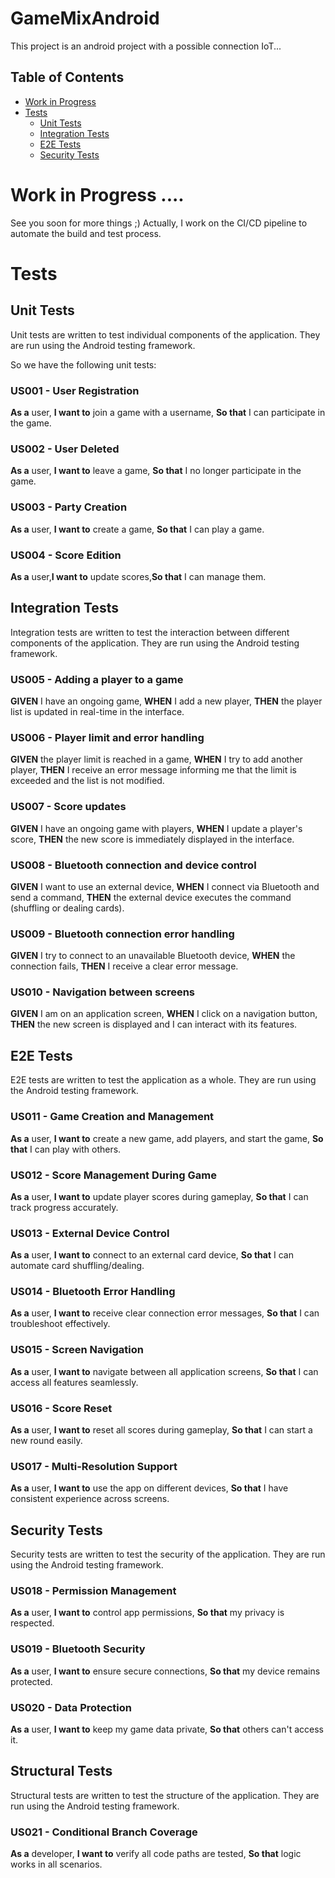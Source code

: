 # GameMixAndroid

This project is an android project with a possible connection IoT...

## Table of Contents
- [Work in Progress](#work-in-progress)
- [Tests](#tests)
  - [Unit Tests](#unit-tests)
  - [Integration Tests](#integration-tests)
  - [E2E Tests](#e2e-tests)
  - [Security Tests](#security-tests)

# Work in Progress ....
See you soon for more things ;)
Actually, I work on the CI/CD pipeline to automate the build and test process.

# Tests

## Unit Tests
Unit tests are written to test individual components of the application. They are run using the Android testing framework.

So we have the following unit tests:

### US001 - User Registration
  **As a** user, **I want to** join a game with a username, **So that** I can participate in the game.

### US002 - User Deleted
  **As a** user, **I want to** leave a game, **So that** I no longer participate in the game.

### US003 - Party Creation 
  **As a** user, **I want to** create a game, **So that** I can play a game.

### US004 - Score Edition
  **As a** user,**I want to** update scores,**So that** I can manage them.

## Integration Tests
Integration tests are written to test the interaction between different components of the application. They are run using the Android testing framework.

### US005 - **Adding a player to a game**
  **GIVEN** I have an ongoing game, **WHEN** I add a new player, **THEN** the player list is updated in real-time in the interface.

### US006 - **Player limit and error handling**
  **GIVEN** the player limit is reached in a game, **WHEN** I try to add another player, **THEN** I receive an error message informing me that the limit is exceeded and the list is not modified.

### US007 - **Score updates**
  **GIVEN** I have an ongoing game with players, **WHEN** I update a player's score, **THEN** the new score is immediately displayed in the interface.

### US008 - **Bluetooth connection and device control**
  **GIVEN** I want to use an external device, **WHEN** I connect via Bluetooth and send a command, **THEN** the external device executes the command (shuffling or dealing cards).

### US009 - **Bluetooth connection error handling**
  **GIVEN** I try to connect to an unavailable Bluetooth device, **WHEN** the connection fails, **THEN** I receive a clear error message.

### US010 - **Navigation between screens**
  **GIVEN** I am on an application screen, **WHEN** I click on a navigation button, **THEN** the new screen is displayed and I can interact with its features.

## E2E Tests
E2E tests are written to test the application as a whole. They are run using the Android testing framework.

### US011 - Game Creation and Management
**As a** user,  **I want to** create a new game, add players, and start the game,  **So that** I can play with others.

### US012 - Score Management During Game
**As a** user,  **I want to** update player scores during gameplay,  **So that** I can track progress accurately.

### US013 - External Device Control
**As a** user,  **I want to** connect to an external card device,  **So that** I can automate card shuffling/dealing.  

### US014 - Bluetooth Error Handling
**As a** user,  **I want to** receive clear connection error messages,  **So that** I can troubleshoot effectively.

### US015 - Screen Navigation
**As a** user,  **I want to** navigate between all application screens,  **So that** I can access all features seamlessly.   

### US016 - Score Reset
**As a** user,  **I want to** reset all scores during gameplay,  **So that** I can start a new round easily.  

### US017 - Multi-Resolution Support
**As a** user,  **I want to** use the app on different devices,  **So that** I have consistent experience across screens.  

## Security Tests
Security tests are written to test the security of the application. They are run using the Android testing framework.

### US018 - Permission Management
**As a** user,  **I want to** control app permissions,  **So that** my privacy is respected.  

### US019 - Bluetooth Security
**As a** user,  **I want to** ensure secure connections,  **So that** my device remains protected.

### US020 - Data Protection
**As a** user,  **I want to** keep my game data private,  **So that** others can't access it. 

## Structural Tests
Structural tests are written to test the structure of the application. They are run using the Android testing framework.


### US021 - Conditional Branch Coverage
**As a** developer,  **I want to** verify all code paths are tested,  **So that** logic works in all scenarios.  